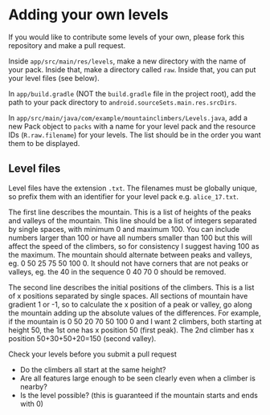 # Adding your own levels

If you would like to contribute some levels of your own, please fork this repository and make a pull request.

Inside `app/src/main/res/levels`, make a new directory with the name of your pack.  Inside that, make a directory called `raw`.  Inside that, you can put your level files (see below).

In `app/build.gradle` (NOT the `build.gradle` file in the project root), add the path to your pack directory to `android.sourceSets.main.res.srcDirs`.

In `app/src/main/java/com/example/mountainclimbers/Levels.java`, add a new Pack object to `packs` with a name for your level pack and the resource IDs (`R.raw.filename`) for your levels.  The list should be in the order you want them to be displayed.

## Level files

Level files have the extension `.txt`.  The filenames must be globally unique, so prefix them with an identifier for your level pack e.g. `alice_17.txt`.

The first line describes the mountain.  This is a list of heights of the peaks and valleys of the mountain. This line should be a list of integers separated by single spaces, with minimum 0 and maximum 100.  You can include numbers larger than 100 or have all numbers smaller than 100 but this will affect the speed of the climbers, so for consistency I suggest having 100 as the maximum.  The mountain should alternate between peaks and valleys, eg. 0 50 25 75 50 100 0.  It should not have corners that are not peaks or valleys, eg. the 40 in the sequence 0 40 70 0 should be removed.

The second line describes the initial positions of the climbers.  This is a list of x positions separated by single spaces.  All sections of mountain have gradient 1 or -1, so to calculate the x position of a peak or valley, go along the mountain adding up the absolute values of the differences.  For example, if the mountain is 0 50 20 70 50 100 0 and I want 2 climbers, both starting at height 50, the 1st one has x position 50 (first peak).  The 2nd climber has x position 50+30+50+20=150 (second valley).

Check your levels before you submit a pull request
- Do the climbers all start at the same height?
- Are all features large enough to be seen clearly even when a climber is nearby?
- Is the level possible? (this is guaranteed if the mountain starts and ends with 0)
